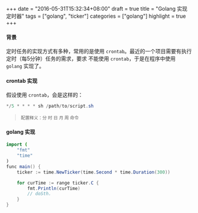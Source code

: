 +++
date = "2016-05-31T15:32:34+08:00"
draft = true
title = "Golang 实现定时器"
tags = ["golang", "ticker"]
categories = ["golang"]
highlight = true
+++

#### 背景  
定时任务的实现方式有多种，常用的是使用 `crontab`。最近的一个项目需要有执行定时（每5分钟）任务的需求，要求
不能使用 `crontab`，于是在程序中使用 `golang` 实现了。

#### crontab 实现
假设使用 `crontab`，会是这样的：  
```java
*/5 * * * * sh /path/to/script.sh 
```  
> <small>配置释义：分 时 日 月 周 命令</small>

#### golang 实现  
```java
import (
    "fmt"
    "time"
)
func main() {
    ticker := time.NewTicker(time.Second * time.Duration(300))

    for curTime := range ticker.C {
        fmt.Println(curTime)
        // doSth.
    }
}
```

